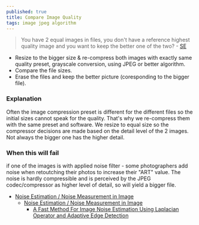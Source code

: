 ```yaml
---
published: true
title: Compare Image Quality
tags: image jpeg algorithm
---
```

> You have 2 equal images in files, you don't have a reference highest quality image and you want to keep the better one of the two? - [SE](https://photo.stackexchange.com/questions/75995/how-do-i-compare-two-similar-images-sharpness/117823#117823)


- Resize to the bigger size & re-compress both images with exactly same quality preset, grayscale conversion, using JPEG or better algorithm.
- Compare the file sizes.
- Erase the files and keep the better picture (coresponding to the bigger file).

### Explanation

Often the image compression preset is different for the different files so the initial sizes cannot speak for the quality. That's why we re-compress them with the same preset and software. We resize to equal size so the compressor decisions are made based on the detail level of the 2 images. Not always the bigger one has the higher detail.

### When this will fail

if one of the images is with applied noise filter - some photographers add noise when retoutching their photos to increase their "ART" value. The noise is hardly compressible and is perceived by the JPEG codec/compressor as higher level of detail, so will yield a bigger file.

- [Noise Estimation / Noise Measurement in Image](https://stackoverflow.com/questions/35640108/is-there-a-way-to-evaluate-how-much-noise-it-is-on-a-image-in-opencv)
	- [Noise Estimation / Noise Measurement in Image](https://stackoverflow.com/questions/2440504/noise-estimation-noise-measurement-in-image)
    	- [A Fast Method For Image Noise Estimation Using Laplacian Operator and Adaptive Edge Detection](https://citeseerx.ist.psu.edu/viewdoc/download?doi=10.1.1.173.1644&rep=rep1&type=pdf)
